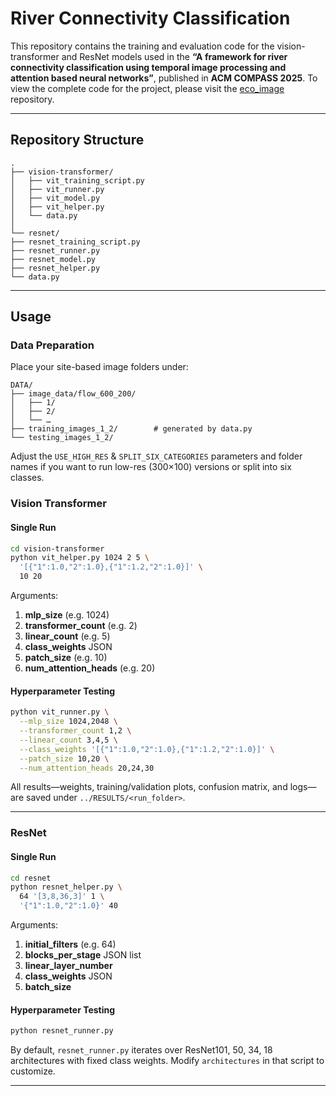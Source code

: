 # River Connectivity Classification

This repository contains the training and evaluation code for the vision-transformer and ResNet models used in the **“A framework for river connectivity classification using temporal image processing and attention based neural networks”**, published in **ACM COMPASS 2025**. To view the complete code for the project, please visit the [eco_image](https://github.com/timothyjamesbecker/eco_image/tree/master) repository.

---

## Repository Structure

```
.
├── vision-transformer/
│   ├── vit_training_script.py
│   ├── vit_runner.py
│   ├── vit_model.py
│   ├── vit_helper.py
│   └── data.py
│
└── resnet/
├── resnet_training_script.py
├── resnet_runner.py
├── resnet_model.py
├── resnet_helper.py
└── data.py
```
---

## Usage

### Data Preparation

Place your site-based image folders under:

```
DATA/
├── image_data/flow_600_200/
│   ├── 1/
│   ├── 2/
│   └── … 
├── training_images_1_2/        # generated by data.py
└── testing_images_1_2/
```

Adjust the `USE_HIGH_RES` & `SPLIT_SIX_CATEGORIES` parameters and folder names if you want to run low-res (300×100) versions or split into six classes.


### Vision Transformer

#### Single Run

```bash
cd vision-transformer
python vit_helper.py 1024 2 5 \
  '[{"1":1.0,"2":1.0},{"1":1.2,"2":1.0}]' \
  10 20
```

Arguments:

1. **mlp\_size** (e.g. 1024)
2. **transformer\_count** (e.g. 2)
3. **linear\_count** (e.g. 5)
4. **class\_weights** JSON
5. **patch\_size** (e.g. 10)
6. **num\_attention\_heads** (e.g. 20)

#### Hyperparameter Testing

```bash
python vit_runner.py \
  --mlp_size 1024,2048 \
  --transformer_count 1,2 \
  --linear_count 3,4,5 \
  --class_weights '[{"1":1.0,"2":1.0},{"1":1.2,"2":1.0}]' \
  --patch_size 10,20 \
  --num_attention_heads 20,24,30
```

All results—weights, training/validation plots, confusion matrix, and logs—are saved under `../RESULTS/<run_folder>`.

---

### ResNet

#### Single Run

```bash
cd resnet
python resnet_helper.py \
  64 '[3,8,36,3]' 1 \
  '{"1":1.0,"2":1.0}' 40
```

Arguments:

1. **initial\_filters** (e.g. 64)
2. **blocks\_per\_stage** JSON list
3. **linear\_layer\_number**
4. **class\_weights** JSON
5. **batch\_size**

#### Hyperparameter Testing

```bash
python resnet_runner.py
```

By default, `resnet_runner.py` iterates over ResNet101, 50, 34, 18 architectures with fixed class weights. Modify `architectures` in that script to customize.

---
